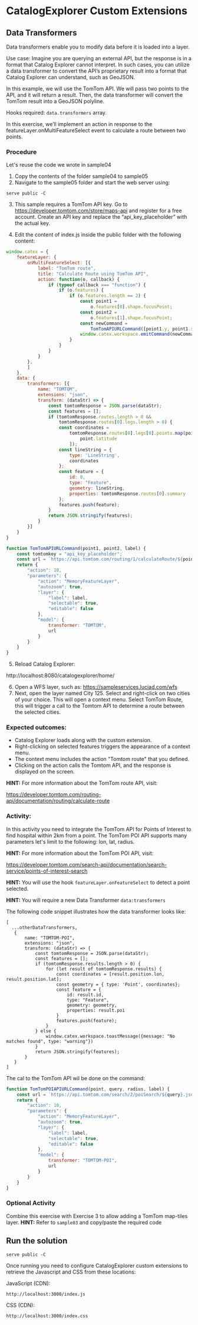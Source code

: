 # CatalogExplorer Custom Extensions
## Data Transformers

Data transformers enable you to modify data before it is loaded into a layer.

Use case: Imagine you are querying an external API, but the response is in a format that Catalog
Explorer cannot interpret. In such cases, you can utilize a data transformer to convert the API’s
proprietary result into a format that Catalog Explorer can understand, such as GeoJSON.

In this example, we will use the TomTom API. We will pass two points to the API, and it will return a
result. Then, the data transformer will convert the TomTom result into a GeoJSON polyline.

Hooks required:
`data.transformers` array.

In this exercise, we’ll implement an action in response to the featureLayer.onMultiFeatureSelect event to calculate a route between two points.

### Procedure

Let's reuse the code we wrote in sample04

1. Copy the contents of the folder sample04 to sample05
2. Navigate to the sample05 folder and start the web server using:
```shell
serve public -C
```
3. This sample requires a TomTom API key. Go to https://developer.tomtom.com/store/maps-api and
   register for a free account. Create an API key and replace the “api_key_placeholder” with the actual
   key.

4. Edit the content of index.js inside the public folder with the following content:

```JavaScript
window.catex = {
    featureLayer: {
        onMultiFeatureSelect: [{
            label: "TomTom route",
            title: "Calculate Route using TomTom API",
            action: function(o, callback) {
                if (typeof callback === "function") {
                    if (o.features) {
                        if (o.features.length == 2) {
                            const point1 =
                                o.features[0].shape.focusPoint;
                            const point2 =
                                o.features[1].shape.focusPoint;
                            const newCommand =
                                TomTomAPIURLCommand([point1.y, point1.x], [point2.y, point2.x], 'TomTom route');
                            window.catex.workspace.emitCommand(newCommand);
                        }
                    }
                }
            }
        },
        ]
    },
    data: {
        transformers: [{
            name: "TOMTOM",
            extensions: "json",
            transform: (dataStr) => {
                const tomtomResponse = JSON.parse(dataStr);
                const features = [];
                if (tomtomResponse.routes.length > 0 &&
                    tomtomResponse.routes[0].legs.length > 0) {
                    const coordinates =
                        tomtomResponse.routes[0].legs[0].points.map(point => [point.longitude,
                            point.latitude
                        ]);
                    const lineString = {
                        type: 'LineString',
                        coordinates
                    };
                    const feature = {
                        id: 0,
                        type: "Feature",
                        geometry: lineString,
                        properties: tomtomResponse.routes[0].summary
                    };
                    features.push(feature);
                }
                return JSON.stringify(features);
            }
        }]
    }
}

function TomTomAPIURLCommand(point1, point2, label) {
    const tomtomkey = "api_key_placeholder";
    const url = `https://api.tomtom.com/routing/1/calculateRoute/${point1[0]},${point1[1]}:${point2[0]},${point2[1]}/json?&vehicleHeading=90&sectionType=traffic&report=effectiveSettings&routeType=eco&traffic=true&avoid=unpavedRoads&travelMode=car&vehicleMaxSpeed=120&vehicleCommercial=false&vehicleEngineType=combustion&key=${tomtomkey}`;
    return {
        "action": 10,
        "parameters": {
            "action": "MemoryFeatureLayer",
            "autozoom": true,
            "layer": {
                "label": label,
                "selectable": true,
                "editable": false
            },
            "model": {
                transformer: "TOMTOM",
                url
            }
        }
    }
}
```
5. Reload Catalog Explorer:

http://localhost:8080/catalogexplorer/home/

6. Open a WFS layer, such as:
https://sampleservices.luciad.com/wfs
7. Next, open the layer named City 125. Select and right-click on two cities of your choice.
   This will open a context menu. Select TomTom Route, this will trigger a call to the Tomtom API to determine a route between the selected cities.


### Expected outcomes:
* Catalog Explorer loads along with the custom extension.
* Right-clicking on selected features triggers the appearance of a context menu.
* The context menu includes the action "Tomtom route" that you defined.
* Clicking on the action calls the Tomtom API, and the response is displayed on the screen.

<strong>HINT:</strong> For more information about the TomTom route API, visit:

https://developer.tomtom.com/routing-api/documentation/routing/calculate-route

### Activity:
In this activity you need to integrate the TomTom API for Points of Interest to find hospital within 2km from a point. The TomTom POI API supports many parameters let's limit to the following: lon, lat, radius.

<strong>HINT:</strong> For more information about the TomTom POI API, visit:

https://developer.tomtom.com/search-api/documentation/search-service/points-of-interest-search

<strong>HINT:</strong> You will use the hook `featureLayer.onFeatureSelect` to detect a point selected.

<strong>HINT:</strong> You will require a new Data Transformer `data:transformers`

The following code snippet illustrates how the data transformer looks like:
```shell
[
  ...otherDataTransformers,
   {
       name: "TOMTOM-POI",
       extensions: "json",
       transform: (dataStr) => {
           const tomtomResponse = JSON.parse(dataStr);
           const features = [];
           if (tomtomResponse.results.length > 0) {
               for (let result of tomtomResponse.results) {
                   const coordinates = [result.position.lon, result.position.lat];
                   const geometry = { type: 'Point', coordinates};
                   const feature = {
                       id: result.id,
                       type: "Feature",
                       geometry: geometry,
                       properties: result.poi
                   }
                   features.push(feature);
               }
           } else {
               window.catex.workspace.toastMessage({message: "No matches found", type: "warning"})
           }
           return JSON.stringify(features);
       }
   }
]
```

The cal to the TomTom API wil be done on the command:
```javascript
function TomTomPOIAPIURLCommand(point, query, radius, label) {
    const url = `https://api.tomtom.com/search/2/poiSearch/${query}.json?lat=${point[0]}&lon=${point[1]}&radius=${radius}&key=${tomtomkey}`;
    return {
        "action": 10,
        "parameters": {
            "action": "MemoryFeatureLayer",
            "autozoom": true,
            "layer": {
                "label": label,
                "selectable": true,
                "editable": false
            },
            "model": {
                transformer: "TOMTOM-POI",
                url
            }
        }
    }
}
```
### Optional Activity
Combine this exercise with Exercise 3 to allow adding a TomTom map-tiles layer.
<strong>HINT:</strong> Refer to `sample03` and copy/paste the required code

## Run the solution

```shell
serve public -C
```

Once running you need to configure CatalogExplorer custom extensions to retrieve the Javascript and CSS from these locations:

JavaScript (CDN):
```
http://localhost:3000/index.js
```

CSS (CDN):
```
http://localhost:3000/index.css
```

